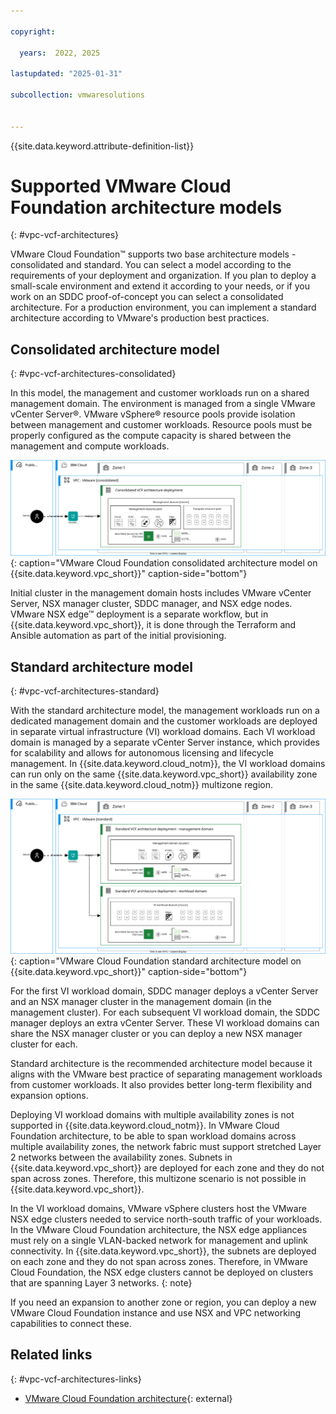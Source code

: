 ```yaml
---

copyright:

  years:  2022, 2025

lastupdated: "2025-01-31"

subcollection: vmwaresolutions


---
```


{{site.data.keyword.attribute-definition-list}}

# Supported VMware Cloud Foundation architecture models
{: #vpc-vcf-architectures}

VMware Cloud Foundation™ supports two base architecture models - consolidated and standard. You can select a model according to the requirements of your deployment and organization. If you plan to deploy a small-scale environment and extend it according to your needs, or if you work on an SDDC proof-of-concept you can select a consolidated architecture. For a production environment, you can implement a standard architecture according to VMware's production best practices.

## Consolidated architecture model
{: #vpc-vcf-architectures-consolidated}

In this model, the management and customer workloads run on a shared management domain. The environment is managed from a single VMware vCenter Server®. VMware vSphere® resource pools provide isolation between management and customer workloads. Resource pools must be properly configured as the compute capacity is shared between the management and compute workloads.

![VMware Cloud Foundation consolidated architecture model on {{site.data.keyword.vpc_short}}](../../images/vcf-vpc-v2-arch-cons.svg "VMware Cloud Foundation consolidated architecture model on {{site.data.keyword.vpc_short}}."){: caption="VMware Cloud Foundation consolidated architecture model on {{site.data.keyword.vpc_short}}" caption-side="bottom"}

Initial cluster in the management domain hosts includes VMware vCenter Server, NSX manager cluster, SDDC manager, and NSX edge nodes. VMware NSX edge™ deployment is a separate workflow, but in {{site.data.keyword.vpc_short}}, it is done through the Terraform and Ansible automation as part of the initial provisioning.

## Standard architecture model
{: #vpc-vcf-architectures-standard}

With the standard architecture model, the management workloads run on a dedicated management domain and the customer workloads are deployed in separate virtual infrastructure (VI) workload domains. Each VI workload domain is managed by a separate vCenter Server instance, which provides for scalability and allows for autonomous licensing and lifecycle management. In {{site.data.keyword.cloud_notm}}, the VI workload domains can run only on the same {{site.data.keyword.vpc_short}} availability zone in the same {{site.data.keyword.cloud_notm}} multizone region.

![VMware Cloud Foundation standard architecture model on {{site.data.keyword.vpc_short}}](../../images/vcf-vpc-v2-arch-std.svg "VMware Cloud Foundation standard architecture model on {{site.data.keyword.vpc_short}}."){: caption="VMware Cloud Foundation standard architecture model on {{site.data.keyword.vpc_short}}" caption-side="bottom"}

For the first VI workload domain, SDDC manager deploys a vCenter Server and an NSX manager cluster in the management domain (in the management cluster). For each subsequent VI workload domain, the SDDC manager deploys an extra vCenter Server. These VI workload domains can share the NSX manager cluster or you can deploy a new NSX manager cluster for each.

Standard architecture is the recommended architecture model because it aligns with the VMware best practice of separating management workloads from customer workloads. It also provides better long-term flexibility and expansion options. 

Deploying VI workload domains with multiple availability zones is not supported in {{site.data.keyword.cloud_notm}}. In VMware Cloud Foundation architecture, to be able to span workload domains across multiple availability zones, the network fabric must support stretched Layer 2 networks between the availability zones. Subnets in {{site.data.keyword.vpc_short}} are deployed for each zone and they do not span across zones. Therefore, this multizone scenario is not possible in {{site.data.keyword.vpc_short}}.

In the VI workload domains, VMware vSphere clusters host the VMware NSX edge clusters needed to service north-south traffic of your workloads. In the VMware Cloud Foundation architecture, the NSX edge appliances must rely on a single VLAN-backed network for management and uplink connectivity. In {{site.data.keyword.vpc_short}}, the subnets are deployed on each zone and they do not span across zones. Therefore, in VMware Cloud Foundation, the NSX edge clusters cannot be deployed on clusters that are spanning Layer 3 networks.
{: note}

If you need an expansion to another zone or region, you can deploy a new VMware Cloud Foundation instance and use NSX and VPC networking capabilities to connect these.




## Related links
{: #vpc-vcf-architectures-links}

* [VMware Cloud Foundation architecture](https://docs.vmware.com/en/VMware-Cloud-Foundation/5.1/vcf-getting-started/GUID-C6AF75AE-569C-49F8-A15E-E9A6EF9549DA.html){: external}
